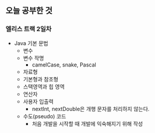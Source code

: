 오늘 공부한 것
-

### 엘리스 트랙 2일차
- Java 기본 문법
  - 변수
  - 변수 작명
    - camelCase, snake, Pascal
  - 자료형
  - 기본형과 참조형
  - 스택영역과 힙 영역
  - 연산자
  - 사용자 입출력
    - nextInt, nextDouble은 개행 문자를 처리하지 않는다.
  - 수도(pseudo) 코드
    - 처음 개발을 시작할 때 개발에 익숙해지기 위해 작성